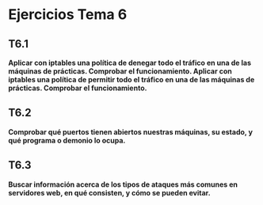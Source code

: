 ﻿Ejercicios Tema 6  
=================  

T6.1  
----  
**Aplicar con iptables una política de denegar todo el tráfico en una de las máquinas de prácticas. Comprobar el funcionamiento.  Aplicar con iptables una política de permitir todo el tráfico en una de las máquinas de prácticas. Comprobar el funcionamiento.**  


T6.2  
----  
**Comprobar qué puertos tienen abiertos nuestras máquinas, su estado, y qué programa o demonio lo ocupa.**  

T6.3  
----  
**Buscar información acerca de los tipos de ataques más comunes en servidores web, en qué consisten, y cómo se pueden evitar.**  


